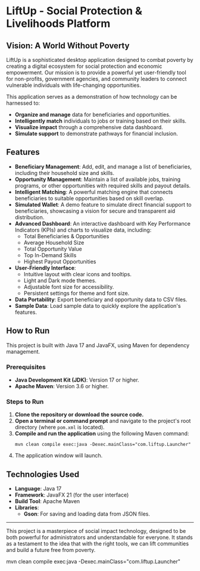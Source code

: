 # LiftUp - Social Protection & Livelihoods Platform

## Vision: A World Without Poverty

LiftUp is a sophisticated desktop application designed to combat poverty by creating a digital ecosystem for social protection and economic empowerment. Our mission is to provide a powerful yet user-friendly tool for non-profits, government agencies, and community leaders to connect vulnerable individuals with life-changing opportunities.

This application serves as a demonstration of how technology can be harnessed to:
- **Organize and manage** data for beneficiaries and opportunities.
- **Intelligently match** individuals to jobs or training based on their skills.
- **Visualize impact** through a comprehensive data dashboard.
- **Simulate support** to demonstrate pathways for financial inclusion.

## Features

- **Beneficiary Management**: Add, edit, and manage a list of beneficiaries, including their household size and skills.
- **Opportunity Management**: Maintain a list of available jobs, training programs, or other opportunities with required skills and payout details.
- **Intelligent Matching**: A powerful matching engine that connects beneficiaries to suitable opportunities based on skill overlap.
- **Simulated Wallet**: A demo feature to simulate direct financial support to beneficiaries, showcasing a vision for secure and transparent aid distribution.
- **Advanced Dashboard**: An interactive dashboard with Key Performance Indicators (KPIs) and charts to visualize data, including:
  - Total Beneficiaries & Opportunities
  - Average Household Size
  - Total Opportunity Value
  - Top In-Demand Skills
  - Highest Payout Opportunities
- **User-Friendly Interface**:
  - Intuitive layout with clear icons and tooltips.
  - Light and Dark mode themes.
  - Adjustable font size for accessibility.
  - Persistent settings for theme and font size.
- **Data Portability**: Export beneficiary and opportunity data to CSV files.
- **Sample Data**: Load sample data to quickly explore the application's features.

## How to Run

This project is built with Java 17 and JavaFX, using Maven for dependency management.

### Prerequisites
- **Java Development Kit (JDK)**: Version 17 or higher.
- **Apache Maven**: Version 3.6 or higher.

### Steps to Run
1. **Clone the repository or download the source code.**
2. **Open a terminal or command prompt** and navigate to the project's root directory (where `pom.xml` is located).
3. **Compile and run the application** using the following Maven command:
   ```shell
   mvn clean compile exec:java -Dexec.mainClass="com.liftup.Launcher"
   ```
4. The application window will launch.

## Technologies Used

- **Language**: Java 17
- **Framework**: JavaFX 21 (for the user interface)
- **Build Tool**: Apache Maven
- **Libraries**:
  - **Gson**: For saving and loading data from JSON files.

---

This project is a masterpiece of social impact technology, designed to be both powerful for administrators and understandable for everyone. It stands as a testament to the idea that with the right tools, we can lift communities and build a future free from poverty.

mvn clean compile exec:java -Dexec.mainClass="com.liftup.Launcher"